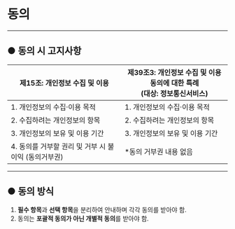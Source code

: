 # 동의

---

## ● 동의 시 고지사항

| **제15조: 개인정보 수집 및 이용** | **제39조3: 개인정보 수집 및 이용 동의에 대한 특례**<br>**(대상: 정보통신서비스)** |
| --------------------------------- | ---------------------------------------------------------------------------------- |
| 1. 개인정보의 수집·이용 목적      | 1. 개인정보의 수집·이용 목적                                                       |
| 2. 수집하려는 개인정보의 항목      | 2. 수집하려는 개인정보의 항목                                                       |
| 3. 개인정보의 보유 및 이용 기간    | 3. 개인정보의 보유 및 이용 기간                                                     |
| 4. 동의를 거부할 권리 및 거부 시 불이익 (동의거부권) | *동의 거부권 내용 없음                                                              |

---

## ● 동의 방식

1. **필수 항목**과 **선택 항목**을 분리하여 안내하며 각각 동의를 받아야 함.  
2. 동의는 **포괄적 동의가 아닌 개별적 동의**를 받아야 함.
